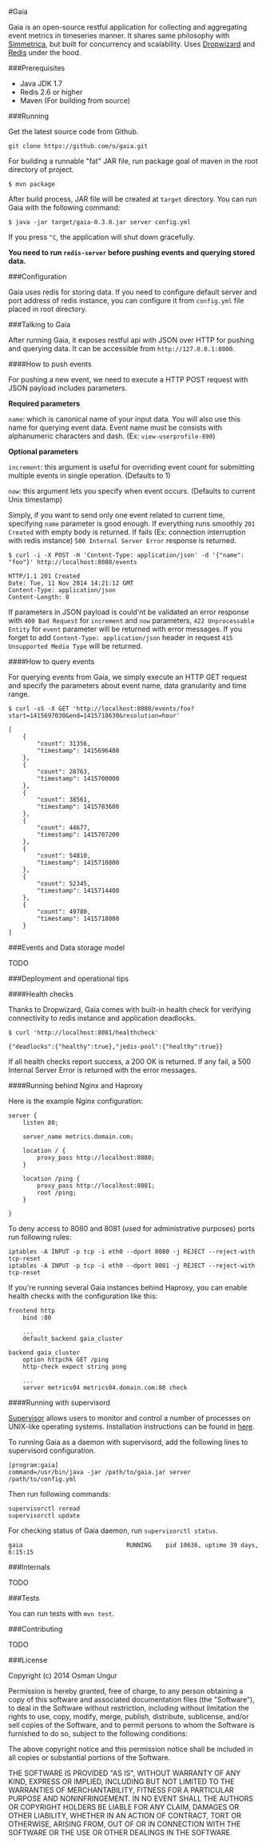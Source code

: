 #Gaia

Gaia is an open-source restful application for collecting and aggregating event metrics in timeseries manner. It shares same philosophy with [Simmetrica](https://github.com/simmetrica), but built for concurrency and scalability. Uses [Dropwizard](http://dropwizard.io) and [Redis](http://redis.io) under the hood.

###Prerequisites

* Java JDK 1.7
* Redis 2.6 or higher
* Maven (For building from source)

###Running

Get the latest source code from Github.

```
git clone https://github.com/o/gaia.git
```

For building a runnable "fat" JAR file, run package goal of maven in the root directory of project.

```
$ mvn package
```

After build process, JAR file will be created at `target` directory. You can run Gaia with the following command:

```
$ java -jar target/gaia-0.3.0.jar server config.yml
```

If you press `^C`, the application will shut down gracefully.

**You need to run `redis-server` before pushing events and querying stored data.**

###Configuration

Gaia uses redis for storing data. If you need to configure default server and port address of redis instance, you can configure it from `config.yml` file placed in root directory.

###Talking to Gaia

After running Gaia, it exposes restful api with JSON over HTTP for pushing and querying data. It can be accessible from `http://127.0.0.1:8000`.

####How to push events

For pushing a new event, we need to execute a HTTP POST request with JSON payload includes parameters. 

**Required parameters**

`name`: which is canonical name of your input data. You will also use this name for querying event data. Event name must be consists with alphanumeric characters and dash. (Ex: `view-userprofile-890`)

**Optional parameters**

`increment`: this argument is useful for overriding event count for submitting multiple events in single operation. (Defaults to 1)

`now`: this argument lets you specify when event occurs. (Defaults to current Unix timestamp)

Simply, if you want to send only one event related to current time, specifying `name` parameter is good enough. If everything runs smoothly `201 Created` with empty body is returned. If fails (Ex: connection interruption with redis instance) `500 Internal Server Error` response is returned.

```
$ curl -i -X POST -H 'Content-Type: application/json' -d '{"name": "foo"}' http://localhost:8080/events

HTTP/1.1 201 Created
Date: Tue, 11 Nov 2014 14:21:12 GMT
Content-Type: application/json
Content-Length: 0
```

If parameters in JSON payload is could'nt be validated an error response with `400 Bad Request` for `increment` and `now` parameters, `422 Unprocessable Entity` for `event` parameter will be returned with error messages. If you forget to add `Content-Type: application/json` header in request `415 Unsupported Media Type` will be returned.


####How to query events

For querying events from Gaia, we simply execute an HTTP GET request and specify the parameters about event name, data granularity and time range. 

```
$ curl -sS -X GET 'http://localhost:8080/events/foo?start=1415697030&end=1415718630&resolution=hour'

[
    {
        "count": 31356,
        "timestamp": 1415696400
    },
    {
        "count": 28763,
        "timestamp": 1415700000
    },
    {
        "count": 38561,
        "timestamp": 1415703600
    },
    {
        "count": 44677,
        "timestamp": 1415707200
    },
    {
        "count": 54810,
        "timestamp": 1415710800
    },
    {
        "count": 52345,
        "timestamp": 1415714400
    },
    {
        "count": 49780,
        "timestamp": 1415718000
    }
]

```

###Events and Data storage model

TODO

###Deployment and operational tips

####Health checks

Thanks to Dropwizard, Gaia comes with built-in health check for verifying connectivity to redis instance and application deadlocks.

```
$ curl 'http://localhost:8081/healthcheck'

{"deadlocks":{"healthy":true},"jedis-pool":{"healthy":true}}
```

If all health checks report success, a 200 OK is returned. If any fail, a 500 Internal Server Error is returned with the error messages.

####Running behind Nginx and Haproxy

Here is the example Nginx configuration:

```
server {
    listen 80;

    server_name metrics.domain.com;

    location / {
        proxy_pass http://localhost:8080;
    }

    location /ping {
        proxy_pass http://localhost:8081;
        root /ping;
    }

}
```

To deny access to 8080 and 8081 (used for administrative purposes) ports run following rules:
 
```
iptables -A INPUT -p tcp -i eth0 --dport 8080 -j REJECT --reject-with tcp-reset
iptables -A INPUT -p tcp -i eth0 --dport 8081 -j REJECT --reject-with tcp-reset
```

If you're running several Gaia instances behind Haproxy, you can enable health checks with the configuration like this:

```
frontend http
    bind :80
    
    ...
    default_backend gaia_cluster

backend gaia_cluster
    option httpchk GET /ping
    http-check expect string pong

    ...
    server metrics04 metrics04.domain.com:80 check
```

####Running with supervisord

[Supervisor](http://supervisord.org/) allows users to monitor and control a number of processes on UNIX-like operating systems. Installation instructions can be found in [here](http://supervisord.org/installing.html#installing-a-distribution-package).

To running Gaia as a daemon with supervisord, add the following lines to supervisord configuration.

```
[program:gaia]
command=/usr/bin/java -jar /path/to/gaia.jar server /path/to/config.yml
```

Then run following commands:

```
supervisorctl reread
supervisorctl update
```

For checking status of Gaia daemon, run `supervisorctl status`.

```
gaia                             RUNNING    pid 10636, uptime 39 days, 6:15:15
```

###Internals

TODO

###Tests

You can run tests with `mvn test`.

###Contributing

TODO 

###License

Copyright (c) 2014 Osman Ungur

Permission is hereby granted, free of charge, to any person obtaining a copy
of this software and associated documentation files (the "Software"), to deal
in the Software without restriction, including without limitation the rights
to use, copy, modify, merge, publish, distribute, sublicense, and/or sell
copies of the Software, and to permit persons to whom the Software is furnished
to do so, subject to the following conditions:

The above copyright notice and this permission notice shall be included in all
copies or substantial portions of the Software.

THE SOFTWARE IS PROVIDED "AS IS", WITHOUT WARRANTY OF ANY KIND, EXPRESS OR
IMPLIED, INCLUDING BUT NOT LIMITED TO THE WARRANTIES OF MERCHANTABILITY,
FITNESS FOR A PARTICULAR PURPOSE AND NONINFRINGEMENT. IN NO EVENT SHALL THE
AUTHORS OR COPYRIGHT HOLDERS BE LIABLE FOR ANY CLAIM, DAMAGES OR OTHER
LIABILITY, WHETHER IN AN ACTION OF CONTRACT, TORT OR OTHERWISE, ARISING FROM,
OUT OF OR IN CONNECTION WITH THE SOFTWARE OR THE USE OR OTHER DEALINGS IN
THE SOFTWARE.
